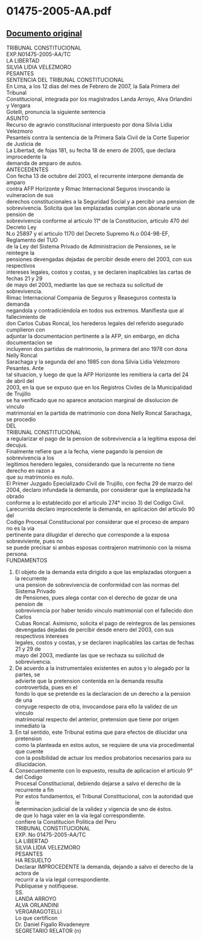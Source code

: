 
01475-2005-AA.pdf
=================
  
[Documento original](https://tc.gob.pe/jurisprudencia/2007/01475-2005-AA.pdf)  
---  
TRIBUNAL CONSTITUCIONAL  
EXP.N01475-2005-AA/TC  
LA LIBERTAD  
SILVIA LIDIA VELEZMORO  
PESANTES  
SENTENCIA DEL TRIBUNAL CONSTITUCIONAL  
En Lima, a los 12 dias del mes de Febrero de 2007, la Sala Primera del Tribunal  
Constitucional, integrada por los magistrados Landa Arroyo, Alva Orlandini y Vergara  
Gotelli, pronuncia la siguiente sentencia  
ASUNTO  
Recurso de agravio constitucional interpuesto por dona Silvia Lidia Velezmoro  
Pesanteis contra la sentencia de la Primera Sala Civil de la Corte Superior de Justicia de  
La Libertad, de fojas 181, su fecha 18 de enero de 2005, que declara improcedente la  
demanda de amparo de autos.  
ANTECEDENTES  
Con fecha 13 de octubre del 2003, el recurrente interpone demanda de amparo  
contra AFP Horizonte y Rimac Internacional Seguros invocando la vulneracion de sus  
derechos constitucionales a la Seguridad Social y a percibir una pension de  
sobrevivencia. Solicita que las emplazadas cumplan con abonarle una pension de  
sobrevivencia conforme al articulo 11° de la Constitucion, articulo 470 del Decreto Ley  
N.o 25897 y el articulo 1170 del Decreto Supremo N.o 004-98-EF, Reglamento del TUO  
de la Ley del Sistema Privado de Administracion de Pensiones, se le reintegre la  
pensiones devengadas dejadas de percibir desde enero del 2003, con sus respectivos  
intereses legales, costos y costas, y se declaren inaplicables las cartas de fechas 21 y 29  
de mayo del 2003, mediante las que se rechaza su solicitud de sobrevivencia.  
Rimac Internacional Compania de Seguros y Reaseguros contesta la demanda  
negandola y contradiciéndola en todos sus extremos. Manifiesta que al fallecimiento de  
don Carlos Cubas Roncal, los herederos legales del referido asegurado cumplieron con  
adjuntar la documentacion pertinente a la AFP, sin embargo, en dicha documentacion se  
incluyeron dos partidas de matrimonio, la primera del ano 1978 con dona Nelly Roncal  
Sarachaga y la segunda del ano 1985 con dona Silvia Lidia Velezmoro Pesantes. Ante  
tal situacion, y luego de que la AFP Horizonte les remitiera la carta del 24 de abril del  
2003, en la que se expuso que en los Registros Civiles de la Municipalidad de Trujillo  
se ha verificado que no aparece anotacion marginal de disolucion de vinculo  
matrimonial en la partida de matrimonio con dona Nelly Roncal Sarachaga, se procedio  
DEL  
TRIBUNAL CONSTITUCIONAL  
a regularizar el pago de la pension de sobrevivencia a la legitima esposa del decujus.  
Finalmente refiere que a la fecha, viene pagando la pension de sobrevivencia a los  
legitimos heredero legales, considerando que la recurrente no tiene derecho en razon a  
que su matrimonio es nulo.  
El Primer Juzgado Epecializado Civil de Trujillo, con fecha 29 de marzo del  
2004, declaro infundada la demanda, por considerar que la emplazada ha obrado  
conforme a lo establecido por el articulo 274° inciso 3) del Codigo Civil.  
Larecurrida declaro improcedente la demanda, en aplicacion del articulo 90 del  
Codigo Procesal Constitucional por considerar que el proceso de amparo no es la via  
pertinente para dilugidar el derecho que corresponde a la esposa sobreviviente, pues no  
se puede precisar si ambas esposas contrajeron matrimonio con la misma persona.  
FUNDAMENTOS  
1. El objeto de la demanda esta dirigido a que las emplazadas otorguen a la recurrente  
una pension de sobrevivencia de conformidad con las normas del Sistema Privado  
de Pensiones, pues alega contar con el derecho de gozar de una pension de  
sobrevivencia por haber tenido vinculo matrimonial con el fallecido don Carlos  
Cubas Roncal. Asimismo, solicita el pago de reintegros de las pensiones  
devengadas dejadas de percibir desde enero del 2003, con sus respectivos intereses  
legales, costos y costas, y se declaren inaplicables las cartas de fechas 21 y 29 de  
mayo del 2003, mediante las que se rechaza su solicitud de sobrevivencia.  
2. De acuerdo a la instrumentales existentes en autos y lo alegado por la partes, se  
advierte que la pretension contenida en la demanda resulta controvertida, pues en el  
fondo lo que se pretende es la declaracion de un derecho a la pension de una  
conyuge respecto de otra, invocandose para ello la validez de un vinculo  
matrimonial respecto del anterior, pretension que tiene por origen inmediato la  
3. En tal sentido, este Tribunal estima que para efectos de dilucidar una pretension  
como la planteada en estos autos, se requiere de una via procedimental que cuente  
con la posibilidad de actuar los medios probatorios necesarios para su dilucidacion.  
4. Consecuentemente con lo expuesto, resulta de aplicacion el articulo 9° del Codigo  
Procesal Constitucional, debiendo dejarse a salvo el derecho de la recurrente a fin  
Por estos fundamentos, el Tribunal Constitucional, con la autoridad que le  
determinacion judicial de la validez y vigencia de uno de éstos.  
de que lo haga valer en la via legal correspondiente.  
confiere la Constitucion Politica del Peru  
TRIBUNAL CONSTITUCIONAL  
EXP. No 01475-2005-AA/TC  
LA LIBERTAD  
SILVIA LIDIA VELEZMORO  
PESANTES  
HA RESUELTO  
Declarar IMPROCEDENTE la demanda, dejando a salvo el derecho de la actora de  
recurrir a la via legal correspondiente.  
Publiquese y notifiquese.  
SS.  
LANDA ARROYO  
ALVA ORLANDINI  
VERGARAGOTELLI  
Lo que certificon  
Dr. Daniel Figallo Rivadeneyre  
SEGRETARIO RELATOR (n)